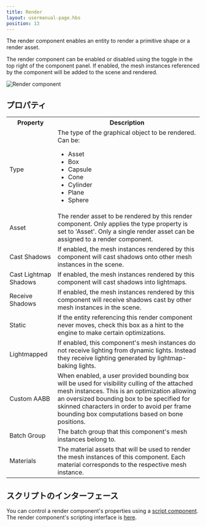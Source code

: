 ```yaml
---
title: Render
layout: usermanual-page.hbs
position: 13
---
```


The render component enables an entity to render a primitive shape or a render asset.

The render component can be enabled or disabled using the toggle in the top right of the component panel. If enabled, the mesh instances referenced by the component will be added to the scene and rendered.

![Render component][1]

## プロパティ

<table class="table table-striped">
    <col class="property-name"></col>
    <col class="property-description"></col>
    <tr><th>Property</th><th>Description</th></tr>
    <tr>
        <td>Type</td>
        <td>The type of the graphical object to be rendered. Can be:
            <ul>
                <li>Asset</li>
                <li>Box</li>
                <li>Capsule</li>
                <li>Cone</li>
                <li>Cylinder</li>
                <li>Plane</li>
                <li>Sphere</li>
            </ul>
        </td>
    </tr>
    <tr><td>Asset</td><td>The render asset to be rendered by this render component. Only applies the type property is set to 'Asset'. Only a single render asset can be assigned to a render component.</td></tr>
    <tr><td>Cast Shadows</td><td>If enabled, the mesh instances rendered by this component will cast shadows onto other mesh instances in the scene.</td></tr>
    <tr><td>Cast Lightmap Shadows</td><td>If enabled, the mesh instances rendered by this component will cast shadows into lightmaps.</td></tr>
    <tr><td>Receive Shadows</td><td>If enabled, the mesh instances rendered by this component will receive shadows cast by other mesh instances in the scene.</td></tr>
    <tr><td>Static</td><td>If the entity referencing this render component never moves, check this box as a hint to the engine to make certain optimizations.</td></tr>
    <tr><td>Lightmapped</td><td>If enabled, this component's mesh instances do not receive lighting from dynamic lights. Instead they receive lighting generated by lightmap-baking lights.</td></tr>
    <tr><td>Custom AABB</td><td>When enabled, a user provided bounding box will be used for visibility culling of the attached mesh instances. This is an optimization allowing an oversized bounding box to be specified for skinned characters in order to avoid per frame bounding box computations based on bone positions.</td></tr>
    <tr><td>Batch Group</td><td>The batch group that this component's mesh instances belong to.</td></tr>
    <tr><td>Materials</td><td>The material assets that will be used to render the mesh instances of this component. Each material corresponds to the respective mesh instance.</td></tr>
</table>

## スクリプトのインターフェース

You can control a render component's properties using a [script component][2]. The render component's scripting interface is [here][3].

[1]: /images/user-manual/scenes/components/component-render.png
[2]: /user-manual/packs/components/script
[3]: /api/pc.RenderComponent.html

